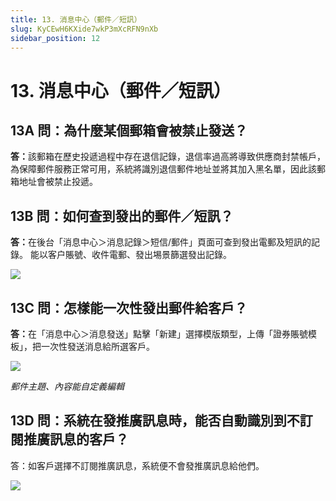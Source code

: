```yaml
---
title: 13. 消息中心（郵件／短訊）
slug: KyCEwH6KXide7wkP3mXcRFN9nXb
sidebar_position: 12
---
```



# 13. 消息中心（郵件／短訊）

## 13A 問：為什麼某個郵箱會被禁止發送？

<b>答</b><b>：</b>該郵箱在歷史投遞過程中存在退信記錄，退信率過高將導致供應商封禁帳戶，為保障郵件服務正常可用，系統將識別退信郵件地址並將其加入黑名單，因此該郵箱地址會被禁止投遞。

## 13B 問：如何查到發出的郵件／短訊？

<b>答</b><b>：</b>在後台「消息中心＞消息記錄＞短信/郵件」頁面可查到發出電郵及短訊的記錄。
能以客户賬號、收件電郵、發出埸景篩選發出記錄。

<img src="/assets/HpBsbwRXwopiDQxLSm9cTeAVn3f.png" src-width="2512" src-height="1350" align="center"/>

## 13C 問：怎樣能一次性發出郵件給客戶？

<b>答：</b>在「消息中心＞消息發送」點擊「新建」選擇模版類型，上傳「證券賬號模板」，把一次性發送消息給所選客戶。

<img src="/assets/G8UGbbRCtotnSTxIsFdcO9Nnndd.png" src-width="2506" src-height="1280" align="center"/>

<em>郵件主題、內容能自定義編輯</em>

## 13D 問：系統在發推廣訊息時，能否自動識別到不訂閱推廣訊息的客戶？

答：如客戶選擇不訂閱推廣訊息，系統便不會發推廣訊息給他們。

<img src="/assets/LF1ObaAwboShXXxobn5cWrwln3f.png" src-width="2296" src-height="1134" align="center"/>

